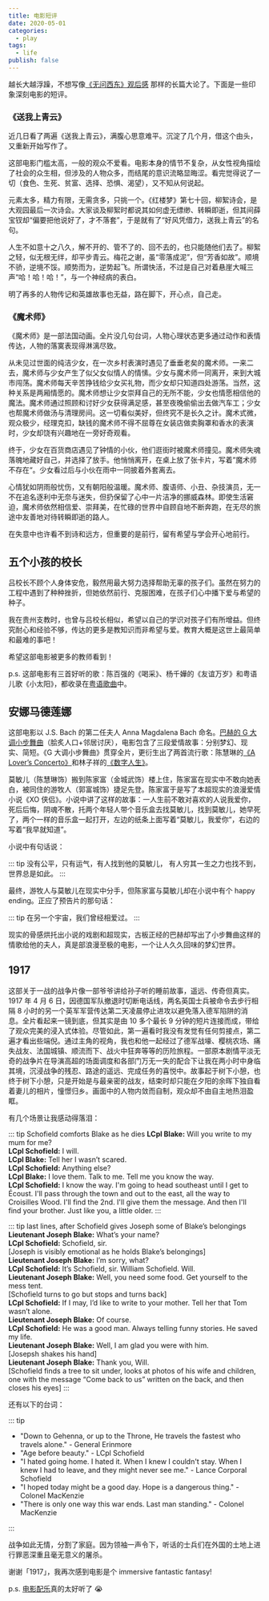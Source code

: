 ```yaml
---
title: 电影短评
date: 2020-05-01
categories:
  - play
tags:
  - life
publish: false
---
```


越长大越浮躁，不想写像[《无问西东》观后感](forever_young) 那样的长篇大论了。下面是一些印象深刻电影的短评。

<!-- more -->

### 《送我上青云》

近几日看了两遍《送我上青云》，满腹心思意难平。沉淀了几个月，借这个由头，又重新开始写作了。

这部电影门槛太高，一般的观众不爱看。电影本身的情节不复杂，从女性视角描绘了社会的众生相，但涉及的人物众多，而结尾的意识流略显晦涩。看完觉得说了一切（食色、生死、贫富、选择、恐惧、渴望），又不知从何说起。

元素太多，精力有限，无需贪多，只挑一个。《红楼梦》第七十回，柳絮诗会，是大观园最后一次诗会。大家谈及柳絮时都说其如何虚无缥缈、转瞬即逝，但其间薛宝钗却“偏要把他说好了，才不落套”，于是就有了“好风凭借力，送我上青云”的名句。

人生不如意十之八久，解不开的、管不了的、回不去的，也只能随他们去了。柳絮之轻，似无根无绊，却平步青云。梅花之谢，虽“零落成泥”，但“芳香如故”。顺境不骄，逆境不馁。顺势而为，逆势起飞。所谓快活，不过是自己对着悬崖大喊三声“哈！哈！哈！”，与一个神经病的表白。

明了再多的人物传记和英雄故事也无益，路在脚下，开心点，自己走。

### 《魔术师》

《魔术师》是一部法国动画。全片没几句台词，人物心理状态更多通过动作和表情传达，人物的落寞表现得淋漓尽致。

从未见过世面的纯洁少女，在一次乡村表演时遇见了垂垂老矣的魔术师。一来二去，魔术师与少女产生了似父女似情人的情愫。少女与魔术师一同离开，来到大城市闯荡。魔术师每天辛苦挣钱给少女买礼物，而少女却只知道四处游荡。当然，这种关系是两厢情愿的。魔术师想让少女崇拜自己的无所不能，少女也情愿相信他的魔法。魔术师通过照顾和讨好少女获得满足感，甚至夜晚偷偷出去做汽车工；少女也帮魔术师做汤与清理房间。这一切看似美好，但终究不是长久之计。魔术式微，观众极少，经理克扣，缺钱的魔术师不得不屈尊在女装店做卖胸罩和香水的表演时，少女却饶有兴趣地在一旁好奇观看。

终于，少女在百货商店遇见了钟情的小伙，他们逛街时被魔术师撞见。魔术师失魂落魄地藏好自己，并选择了放手。他悄悄离开，在桌上放了张卡片，写着”魔术师不存在“。少女看过后与小伙在雨中一同披着外套离去。

心情犹如阴雨般忧伤，又有朝阳般温暖。魔术师、腹语师、小丑、杂技演员，无一不在追名逐利中无奈与迷失，但扔保留了心中一片洁净的挪威森林。即使生活窘迫，魔术师依然相信爱、崇拜美，在忙碌的世界中自顾自地不断奔跑，在无尽的旅途中友善地对待转瞬即逝的路人。

在失意中也许看不到诗和远方，但重要的是前行，留有希望与学会开心地前行。

## 五个小孩的校长

吕校长不顾个人身体安危，毅然用最大努力选择帮助无辜的孩子们。虽然在努力的工程中遇到了种种挫折，但她依然前行、克服困难，在孩子们心中播下爱与希望的种子。

我在贵州支教时，也曾与吕校长相似，希望以自己的学识对孩子们有所增益。但终究耐心和经验不够，传达的更多是教知识而非希望与爱。教育大概是这世上最简单和最难的事吧！

希望这部电影被更多的教师看到！

p.s. 这部电影有三首好听的歌：陈百强的《喝采》、杨千嬅的《友谊万岁》和粤语儿歌《小太阳》，都收录在[粤语歌曲](cantonese_songs)中。

## 安娜马德莲娜

这部电影以 J.S. Bach 的第二任夫人 Anna Magdalena Bach 命名。[巴赫的 G 大调小步舞曲](https://youtu.be/p1gGxpitLO8)（脍炙人口+邻居讨厌），电影包含了三段爱情故事：分别梦幻、现实、简短。《G 大调小步舞曲》贯穿全片，更衍生出了两首流行歌：陈慧琳的[《A Lover’s Concerto》](https://youtu.be/P1m7HEvYsN8)和林子祥的[《数字人生》](https://youtu.be/AJ2nXMhB-UQ)。

莫敏儿（陈慧琳饰）搬到陈家富（金城武饰）楼上住，陈家富在现实中不敢向她表白，被同住的游牧人（郭富城饰）捷足先登。陈家富于是写了本超现实的浪漫爱情小说《XO 侠侣》。小说中讲了这样的故事：一人生前不敢对喜欢的人说我爱你，死后后悔，阴魂不散，托两个年轻人带个音乐盒去找莫敏儿，找到莫敏儿，她早死了，两个一样的音乐盒一起打开，左边的纸条上面写着“莫敏儿，我爱你”，右边的写着“我早就知道”。

小说中有句话说：

::: tip
没有公平，只有运气，有人找到他的莫敏儿，
有人穷其一生之力也找不到，世界总是如此。
:::

最终，游牧人与莫敏儿在现实中分手，但陈家富与莫敏儿却在小说中有个 happy ending。正应了预告片的那句话：

::: tip
在另一个宇宙，我们曾经相爱过。
:::

现实的骨感烘托出小说的戏剧和超现实，古板正经的巴赫却写出了小步舞曲这样的情歌给他的夫人，真是部浪漫至极的电影，一个让人久久回味的梦幻世界。

## 1917

这部关于一战的战争片像一部爷爷讲给孙子听的睡前故事，遥远、传奇但真实。1917 年 4 月 6 日，因德国军队撤退时切断电话线，两名英国士兵被命令去步行相隔 8 小时的另一个英军军营传达第二天凌晨停止进攻以避免落入德军陷阱的消息。全片看起来一镜到底，但其实是由 10 多个最长 9 分钟的短片连接而成，带给了观众完美的浸入式体验。尽管如此，第一遍看时我没有发觉有任何剪接点，第二遍才看出些端倪。通过主角的视角，我也和他一起经过了德军战壕、樱桃农场、痛失战友、法国城镇、顺流而下、战火中狂奔等等的历险旅程。一部原本剧情平淡无奇的战争片在导演高超的场面调度和各部门万无一失的配合下让我在两小时中身临其境，沉浸战争的残忍、路途的遥远、完成任务的喜悦中。故事起于树下小憩，也终于树下小憩，只是开始是与最亲密的战友，结束时却只能在夕阳的余晖下独自看着妻儿的相片，憧憬归乡。画面中的人物内敛而自制，观众却不由自主地热泪盈眶。

有几个场景让我感动得落泪：

::: tip Schofield comforts Blake as he dies
**LCpl Blake:** Will you write to my mum for me?  
**LCpl Schofield:** I will.  
**LCpl Blake:** Tell her I wasn’t scared.  
**LCpl Schofield:** Anything else?  
**LCpl Blake:** I love them. Talk to me. Tell me you know the way.  
**LCpl Schofield:** I know the way. I'm going to head southeast until I get to Écoust. I'll pass through the town and out to the east, all the way to Croisilles Wood. I'll find the 2nd. I'll give them the message. And then I'll find your brother. Just like you, a little older.
:::

::: tip last lines, after Schofield gives Joseph some of Blake’s belongings
**Lieutenant Joseph Blake:** What’s your name?  
**LCpl Schofield:** Schofield, sir.  
[Joseph is visibly emotional as he holds Blake’s belongings]  
**Lieutenant Joseph Blake:** I’m sorry, what?  
**LCpl Schofield:** It’s Schofield, sir. William Schofield. Will.  
**Lieutenant Joseph Blake:** Well, you need some food. Get yourself to the mess tent.  
[Schofield turns to go but stops and turns back]  
**LCpl Schofield:** If I may, I’d like to write to your mother. Tell her that Tom wasn’t alone.  
**Lieutenant Joseph Blake:** Of course.  
**LCpl Schofield:** He was a good man. Always telling funny stories. He saved my life.  
**Lieutenant Joseph Blake:** Well, I am glad you were with him.  
[Josepsh shakes his hand]  
**Lieutenant Joseph Blake:** Thank you, Will.  
[Schofield finds a tree to sit under, looks at photos of his wife and children, one with the message “Come back to us” written on the back, and then closes his eyes]
:::

还有以下的台词：

::: tip

- "Down to Gehenna, or up to the Throne, He travels the fastest who travels alone." - General Erinmore
- "Age before beauty." - LCpl Schofield
- "I hated going home. I hated it. When I knew I couldn't stay. When I knew I had to leave, and they might never see me." - Lance Corporal Schofield
- "I hoped today might be a good day. Hope is a dangerous thing." - Colonel MacKenzie
- "There is only one way this war ends. Last man standing." - Colonel MacKenzie

:::

战争如此无情，分割了家庭。因为领袖一声令下，听话的士兵们在外国的土地上进行罪恶深重且毫无意义的屠杀。

谢谢「1917」，我再次感到电影是个 immersive fantastic fantasy!

p.s. [电影配乐](https://youtu.be/iNhu4KmR2bI)真的太好听了 😭

<!-- 《缝纫机乐队》
再见理想
都选C
塑料袋

《花椒之味》 -->
